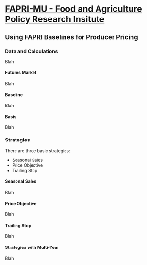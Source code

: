 # [FAPRI-MU - Food and Agriculture Policy Research Insitute](https://www.fapri.missouri.edu)
## Using FAPRI Baselines for Producer Pricing

### Data and Calculations
Blah
#### Futures Market
Blah
#### Baseline
Blah
#### Basis
Blah
### Strategies
There are three basic strategies:
* Seasonal Sales
* Price Objective
* Trailing Stop
#### Seasonal Sales
Blah
#### Price Objective
Blah
#### Trailing Stop
Blah
#### Strategies with Multi-Year
Blah
